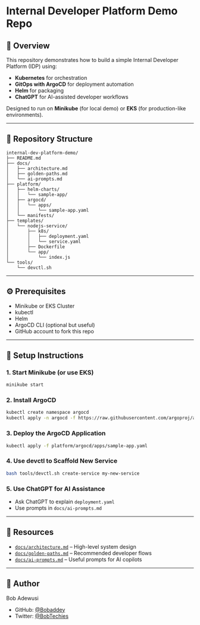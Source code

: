 # Internal Developer Platform Demo Repo

## 🚀 Overview
This repository demonstrates how to build a simple Internal Developer Platform (IDP) using:
- **Kubernetes** for orchestration
- **GitOps with ArgoCD** for deployment automation
- **Helm** for packaging
- **ChatGPT** for AI-assisted developer workflows

Designed to run on **Minikube** (for local demo) or **EKS** (for production-like environments).

---

## 🧱 Repository Structure

```
internal-dev-platform-demo/
├── README.md
├── docs/
│   ├── architecture.md
│   ├── golden-paths.md
│   └── ai-prompts.md
├── platform/
│   ├── helm-charts/
│   │   └── sample-app/
│   ├── argocd/
│   │   └── apps/
│   │       └── sample-app.yaml
│   └── manifests/
├── templates/
│   └── nodejs-service/
│       ├── k8s/
│       │   ├── deployment.yaml
│       │   └── service.yaml
│       ├── Dockerfile
│       └── app/
│           └── index.js
└── tools/
    └── devctl.sh
```

---

## ⚙️ Prerequisites
- Minikube or EKS Cluster
- kubectl
- Helm
- ArgoCD CLI (optional but useful)
- GitHub account to fork this repo

---

## 🔧 Setup Instructions

### 1. Start Minikube (or use EKS)
```bash
minikube start
```

### 2. Install ArgoCD
```bash
kubectl create namespace argocd
kubectl apply -n argocd -f https://raw.githubusercontent.com/argoproj/argo-cd/stable/manifests/install.yaml
```

### 3. Deploy the ArgoCD Application
```bash
kubectl apply -f platform/argocd/apps/sample-app.yaml
```

### 4. Use devctl to Scaffold New Service
```bash
bash tools/devctl.sh create-service my-new-service
```

### 5. Use ChatGPT for AI Assistance
- Ask ChatGPT to explain `deployment.yaml`
- Use prompts in `docs/ai-prompts.md`

---

## 🧠 Resources
- [`docs/architecture.md`](docs/architecture.md) – High-level system design
- [`docs/golden-paths.md`](docs/golden-paths.md) – Recommended developer flows
- [`docs/ai-prompts.md`](docs/ai-prompts.md) – Useful prompts for AI copilots

---

## 🙌 Author
Bob Adewusi
- GitHub: [@Bobaddey](https://github.com/Bobaddey)
- Twitter: [@BobTechies](https://twitter.com/BobTechies)
